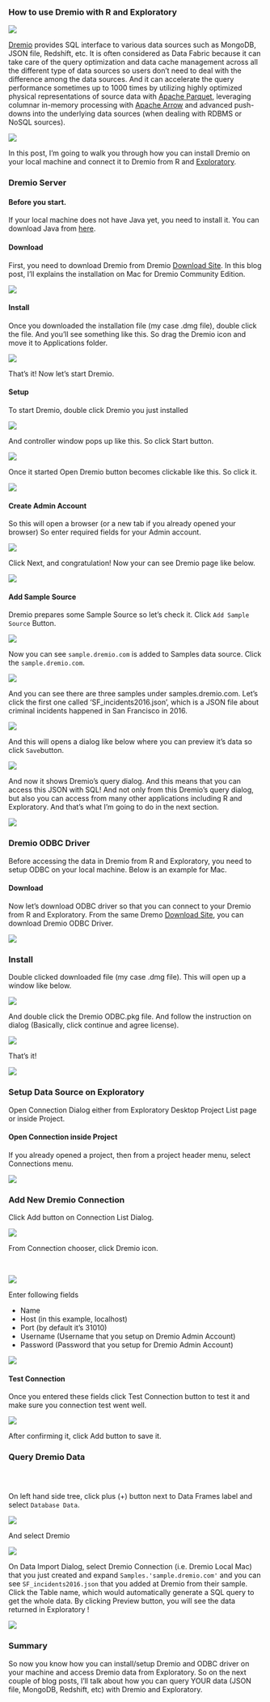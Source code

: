 ### How to use Dremio with R and Exploratory

![](https://cdn-images-1.medium.com/max/1600/1*trMe2Bxk7kGf5-AZyJ8r1w.png)

[Dremio](https://www.dremio.com/product/) provides SQL interface to various data
sources such as MongoDB, JSON file, Redshift, etc. It is often considered as
Data Fabric because it can take care of the query optimization and data cache
management across all the different type of data sources so users don’t need to
deal with the difference among the data sources. And it can accelerate the query
performance sometimes up to 1000 times by utilizing highly optimized physical
representations of source data with [Apache
Parquet](https://parquet.apache.org/), leveraging columnar in-memory processing
with [Apache Arrow](https://arrow.apache.org/) and advanced push-downs into the
underlying data sources (when dealing with RDBMS or NoSQL sources).

![](https://cdn-images-1.medium.com/max/1600/1*OlkhR5r3TQsaqTdpUX6ofA.png)

In this post, I’m going to walk you through how you can install Dremio on your
local machine and connect it to Dremio from R and
[Exploratory](https://exploratory.io/).

### Dremio Server

#### Before you start.

If your local machine does not have Java yet, you need to install it. You can
download Java from [here](https://java.com/en/download/).

#### Download

First, you need to download Dremio from Dremio [Download
Site](https://www.dremio.com/download/). In this blog post, I’ll explains the
installation on Mac for Dremio Community Edition.

![](https://cdn-images-1.medium.com/max/1600/1*4TDLmFDgiCXatOSSbrO57w.png)

#### Install

Once you downloaded the installation file (my case .dmg file), double click the
file. And you’ll see something like this. So drag the Dremio icon and move it to
Applications folder.

![](https://cdn-images-1.medium.com/max/1600/1*k7Si5UweG49DE4ig9QC9jg.png)

That’s it! Now let’s start Dremio.

#### Setup

To start Dremio, double click Dremio you just installed

![](https://cdn-images-1.medium.com/max/1600/1*d3YDQFYrkfLv7PbiQE-trg.png)

And controller window pops up like this. So click Start button.

![](https://cdn-images-1.medium.com/max/1600/1*DGd2-g98leQI3FKtKt58tw.png)

Once it started Open Dremio button becomes clickable like this. So click it.

![](https://cdn-images-1.medium.com/max/1600/1*ZF9dwj-dZ_1gbY7Kirhe7Q.png)

#### Create Admin Account

So this will open a browser (or a new tab if you already opened your browser) So
enter required fields for your Admin account.

![](https://cdn-images-1.medium.com/max/1600/1*uhEp1z50xxW00aUzg8746w.png)

Click Next, and congratulation! Now your can see Dremio page like below.

![](https://cdn-images-1.medium.com/max/1600/1*att8Co93kiln4401DUvWZQ.png)

#### Add Sample Source

Dremio prepares some Sample Source so let’s check it. Click `Add Sample Source`
Button.

![](https://cdn-images-1.medium.com/max/1600/1*RfL96G750FMYVeCEbqvXMA.png)

Now you can see `sample.dremio.com` is added to Samples data source. Click the
`sample.dremio.com`.

![](https://cdn-images-1.medium.com/max/1600/1*YaJwVRoafyQ0NU4dHzf40g.png)

And you can see there are three samples under samples.dremio.com. Let’s click
the first one called ‘SF_incidents2016.json’, which is a JSON file about
criminal incidents happened in San Francisco in 2016.

![](https://cdn-images-1.medium.com/max/1600/1*6ucbViGmOC_rt5xqDQWp4g.png)

And this will opens a dialog like below where you can preview it’s data so click
`Save`button.

![](https://cdn-images-1.medium.com/max/1600/1*N1k-KVRv6R4Mlui3HV4reQ.png)

And now it shows Dremio’s query dialog. And this means that you can access this
JSON with SQL! And not only from this Dremio’s query dialog, but also you can
access from many other applications including R and Exploratory. And that’s what
I’m going to do in the next section.

![](https://cdn-images-1.medium.com/max/1600/1*pBamVZZoOm47xEaa6XT1nA.png)

### Dremio ODBC Driver

Before accessing the data in Dremio from R and Exploratory, you need to setup
ODBC on your local machine. Below is an example for Mac.

#### Download

Now let’s download ODBC driver so that you can connect to your Dremio from R and
Exploratory. From the same Dremo [Download
Site](https://www.dremio.com/download/), you can download Dremio ODBC Driver.

![](https://cdn-images-1.medium.com/max/1600/1*UM8NmrJDwxIuMM6eoRoMmw.png)

### Install

Double clicked downloaded file (my case .dmg file). This will open up a window
like below.

![](https://cdn-images-1.medium.com/max/1600/1*KTmq80n3WiKDc_FkOolaeg.png)

And double click the Dremio ODBC.pkg file. And follow the instruction on dialog
(Basically, click continue and agree license).

![](https://cdn-images-1.medium.com/max/1600/1*g0ILGFDPY2jnh4tB0Wx8Cg.png)

That’s it!

![](https://cdn-images-1.medium.com/max/1600/1*kZaLHUACVthpbgyx_Ojegw.png)

### Setup Data Source on Exploratory

Open Connection Dialog either from Exploratory Desktop Project List page or
inside Project.

#### Open Connection inside Project

If you already opened a project, then from a project header menu, select
Connections menu.

![](https://cdn-images-1.medium.com/max/1600/1*66x_hyknxjmSyLO-uWnNIQ.png)

### Add New Dremio Connection

Click Add button on Connection List Dialog.

![](https://cdn-images-1.medium.com/max/1600/1*y2m8r3ZaG8HGaxVdDzIiFw.png)

From Connection chooser, click Dremio icon.

<br> 

![](https://cdn-images-1.medium.com/max/1600/1*029kt-jjXQ8Xku6ztUfDaA.png)

Enter following fields

* Name
* Host (in this example, localhost)
* Port (by default it’s 31010)
* Username (Username that you setup on Dremio Admin Account)
* Password (Password that you setup for Dremio Admin Account)

![](https://cdn-images-1.medium.com/max/1600/1*BxLq9IB_pmUdPfZQgMC6uA.png)

#### Test Connection

Once you entered these fields click Test Connection button to test it and make
sure you connection test went well.

![](https://cdn-images-1.medium.com/max/1600/1*ArLkEnFg-Dm-giYBvDkPSQ.png)

After confirming it, click Add button to save it.

### Query Dremio Data

### <br> 

On left hand side tree, click plus (+) button next to Data Frames label and
select `Database Data`.

![](https://cdn-images-1.medium.com/max/1600/1*_kEGZ7eLwtsWHtjp29ZBBA.png)

And select Dremio

![](https://cdn-images-1.medium.com/max/1600/1*Fqe1wGRDVjeihlWZynCwOg.png)

On Data Import Dialog, select Dremio Connection (i.e. Dremio Local Mac) that you
just created and expand `Samples.'sample.dremio.com'` and you can see
`SF_incidents2016.json` that you added at Dremio from their sample. Click the
Table name, which would automatically generate a SQL query to get the whole
data. By clicking Preview button, you will see the data returned in Exploratory
!


![](https://cdn-images-1.medium.com/max/1600/1*hjL-_4Yt68TUhJ5YNPG4MQ.png)

### Summary

So now you know how you can install/setup Dremio and ODBC driver on your machine
and access Dremio data from Exploratory. So on the next couple of blog posts,
I’ll talk about how you can query YOUR data (JSON file, MongoDB, Redshift, etc)
with Dremio and Exploratory.

